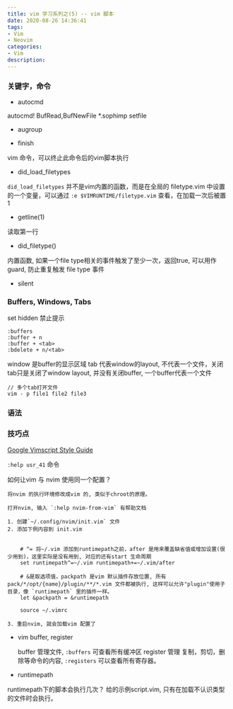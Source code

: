 ```yaml
---
title: vim 学习系列之(5) -- vim 脚本
date: 2020-08-26 14:36:41
tags:
- Vim
- Neovim
categories:
- Vim
description:
---
```

### 关键字，命令
- autocmd	

autocmd! BufRead,BufNewFile *.sophimp setfile

- augroup

- finish

vim 命令，可以终止此命令后的vim脚本执行

- did_load_filetypes

`did_load_filetypes` 并不是vim内置的函数，而是在全局的 filetype.vim 中设置的一个变量，可以通过 `:e $VIMRUNTIME/filetype.vim` 查看，在加载一次后被置 1

- getline(1)

读取第一行

- did_filetype()

内置函数, 如果一个file type相关的事件触发了至少一次，返回true, 可以用作guard, 防止重复触发 file type 事件

- silent
	
### Buffers, Windows, Tabs
set hidden 禁止提示
```vim
:buffers
:buffer + n 
:buffer + <tab>
:bdelete + n/<tab>
```

window 是buffer的显示区域
tab 代表window的layout, 不代表一个文件，关闭tab只是关闭了window layout, 并没有关闭buffer, 一个buffer代表一个文件 

```vim
// 多个tab打开文件
vim - p file1 file2 file3
```



### 语法

### 技巧点 

[Google Vimscript Style Guide](https://google.github.io/styleguide/vimscriptguide.xml)

`:help usr_41` 命令

如何让vim 与 nvim 使用同一个配置？ 

	将nvim 的执行环境修改成vim 的, 类似于chroot的原理。

	打开nvim, 输入 `:help nvim-from-vim` 有帮助文档

	1. 创建`~/.config/nvim/init.vim` 文件
	2. 添加下例内容到 init.vim
```vimrc

	# ^= 将~/.vim 添加到runtimepath之前，after 是用来覆盖缺省值或增加设置(很少用到)，这里实际是没有用到, 对应的还有start 生命周期
	set runtimepath^=~/.vim runtimepath+=~/.vim/after

	# &是取选项值，packpath 是vim 默认插件存放位置, 所有 pack/*/opt/{name}/plugin/**/*.vim 文件都被执行, 这样可以允许"plugin"使用子目录，像 `runtimepath` 里的插件一样。
	let &packpath = &runtimepath

	source ~/.vimrc
```
	3. 重启nvim, 就会加载vim 配置了
		

- vim buffer, register

	buffer 管理文件, `:buffers` 可查看所有缓冲区
	register 管理 复制，剪切，删除等命令的内容, `:registers` 可以查看所有寄存器。
	
- runtimepath

runtimepath下的脚本会执行几次？
给的示例script.vim, 只有在加载不认识类型的文件时会执行。
